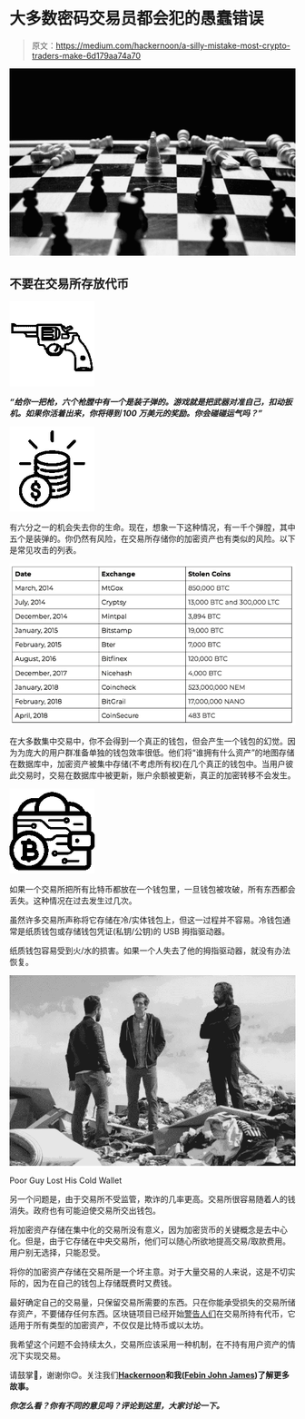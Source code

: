 # 大多数密码交易员都会犯的愚蠢错误

> 原文：<https://medium.com/hackernoon/a-silly-mistake-most-crypto-traders-make-6d179aa74a70>

![](img/e7e8586b00a0ff9052bce03d0098374f.png)

## 不要在交易所存放代币

![](img/3155ae9bbf2247099fe27d6dcdfd5f6f.png)

***“给你一把枪，六个枪膛中有一个是装子弹的。游戏就是把武器对准自己，扣动扳机。如果你活着出来，你将得到 100 万美元的奖励。你会碰碰运气吗？”***

![](img/87248314486febc495adc3417a1a325b.png)

有六分之一的机会失去你的生命。现在，想象一下这种情况，有一千个弹膛，其中五个是装弹的。你仍然有风险，在交易所存储你的加密资产也有类似的风险。以下是常见攻击的列表。

![](img/972f50e4bbad6013e518c9a04b425e81.png)

在大多数集中交易中，你不会得到一个真正的钱包，但会产生一个钱包的幻觉。因为为庞大的用户群准备单独的钱包效率很低。他们将“谁拥有什么资产”的地图存储在数据库中，加密资产被集中存储(不考虑所有权)在几个真正的钱包中。当用户彼此交易时，交易在数据库中被更新，账户余额被更新，真正的加密转移不会发生。

![](img/6d66573c4c5806e99f8bce91cbdd319a.png)

如果一个交易所把所有比特币都放在一个钱包里，一旦钱包被攻破，所有东西都会丢失。这种情况在过去发生过几次。

虽然许多交易所声称将它存储在冷/实体钱包上，但这一过程并不容易。冷钱包通常是纸质钱包或存储钱包凭证(私钥/公钥)的 USB 拇指驱动器。

纸质钱包容易受到火/水的损害。如果一个人失去了他的拇指驱动器，就没有办法恢复。

![](img/09331000287acd1a9e78eea905eabf64.png)

Poor Guy Lost His Cold Wallet

另一个问题是，由于交易所不受监管，欺诈的几率更高。交易所很容易随着人的钱消失。政府也有可能迫使交易所交出钱包。

将加密资产存储在集中化的交易所没有意义，因为加密货币的关键概念是去中心化。但是，由于它存储在中央交易所，他们可以随心所欲地提高交易/取款费用。用户别无选择，只能忍受。

将你的加密资产存储在交易所是一个坏主意。对于大量交易的人来说，这是不切实际的，因为在自己的钱包上存储既费时又费钱。

最好确定自己的交易量，只保留交易所需要的东西。只在你能承受损失的交易所储存资产，不要储存任何东西。区块链项目已经开始[警告人们](/edu-coins/education-ecosystem-project-update-e378ad73b35b)在交易所持有代币，它适用于所有类型的加密资产，不仅仅是比特币或以太坊。

我希望这个问题不会持续太久，交易所应该采用一种机制，在不持有用户资产的情况下实现交易。

请鼓掌👏，谢谢你😊。关注我们[**Hackernoon**](http://hackernoon.com)**和我(**[**Febin John James**](https://medium.com/u/75a616711f4e?source=post_page-----6d179aa74a70--------------------------------)**)了解更多故事。**

***你怎么看？你有不同的意见吗？评论到这里，大家讨论一下。***